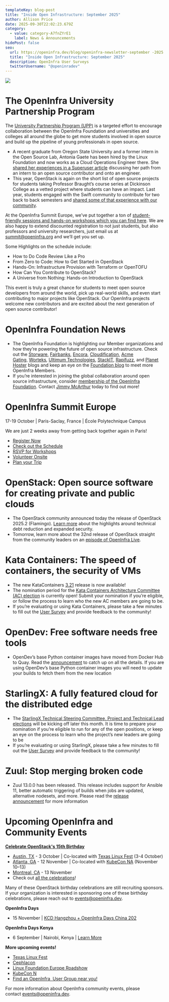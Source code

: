 ```yaml
---
templateKey: blog-post
title: "Inside Open Infrastructure: September 2025"
author: Allison Price
date: 2025-09-30T22:02:23.679Z
category:
  - value: category-A7fnZYrE1
    label: News & Announcements
hidePost: false
seo:
  url: https://openinfra.dev/blog/openinfra-newsletter-september -2025
  title: "Inside Open Infrastructure: September 2025"
  description: OpenInfra User Surveys
  twitterUsername: "@openinradev"
---
```

![](/img/oif-2.jpg)

# The OpenInfra University Partnership Program

The [University Partnership Program (UPP)](https://openinfra.org/university-partnership-program/) is a targeted effort to encourage collaboration between the OpenInfra Foundation and universities and colleges all around the globe to get more students involved in open source and build up the pipeline of young professionals in open source.

* A recent graduate from Oregon State University and a former intern in the Open Source Lab, Antonia Gaete has been hired by the Linux Foundation and now works as a Cloud Operations Engineer there. She [shared her experiences in a Superuser article](https://superuser.openinfra.org/articles/from-student-to-engineer-antonia-gaete/) discussing her path from an intern to an open source contributor and onto an engineer.
* This year, OpenStack is again on the short list of open source projects for students taking Professor Braught’s course series at Dickinson College as a vetted project where students can have an impact. Last year, students engaged with the Swift community to contribute for two back to back semesters and [shared some of that experience with our community](https://www.openstack.org/blog/students-of-openstack-meet-boosung-kim/).

At the OpenInfra Summit Europe, we’ve put together a ton of [student-friendly sessions and hands-on workshops which you can find here](https://summit2025.openinfra.org/new-contributors-at-the-openinfra-summit/). We are also happy to extend discounted registration to not just students, but also professors and university researchers, just email us at [summit@openinfra.org](mailto:summit@openinfra.org) and we’ll get you set up.

Some Highlights on the schedule include:

* How to Do Code Review Like a Pro
* From Zero to Code: How to Get Started in OpenStack
* Hands-On: Infrastructure Provision with Terraform or OpenTOFU
* How Can You Contribute to OpenStack?
* A Universe from Nothing: Hands-on Introduction to OpenStack

This event is truly a great chance for students to meet open source developers from around the world, pick up real-world skills, and even start contributing to major projects like OpenStack. Our OpenInfra projects welcome new contributors and are excited about the next generation of open source contributor!

# OpenInfra Foundation News

* The OpenInfra Foundation is highlighting our Member organizations and how they’re powering the future of open source infrastructure. Check out the [Storware](https://openinfra.org/blog/openinfra-member-storware), [Fairbanks](https://openinfra.org/blog/openinfra-member-fairbanks), [Encora](https://openinfra.org/blog/openinfra-member-encora), [Cloudification](https://openinfra.org/blog/openinfra-member-cloudification), [Acme Gating](https://openinfra.org/blog/openinfra-member-acme-gating), [Worteks](https://openinfra.org/blog/openinfra-member-worteks), [Ultimum Technologies](https://openinfra.org/blog/openinfra-member-ultimum-technologies), [StackIT](https://openinfra.org/blog/openinfra-member-stackit), [Rapifuzz](https://openinfra.org/blog/openinfra-member-rapifuzz), and [Planet Hoster](https://openinfra.org/blog/openinfra-member-planethoster) blogs and keep an eye on the [Foundation blog](https://openinfra.org/blog/) to meet more OpenInfra Members. 
* If you’re interested in joining the global collaboration around open source infrastructure, consider [membership of the OpenInfra Foundation](https://openinfra.dev/join/members/). Contact [Jimmy McArthur](mailto:jimmy@openinfra.dev) today to find out more!

# OpenInfra Summit Europe

17-19 October | Paris-Saclay, France | École Polytechnique Campus

We are just 2 weeks away from getting back together again in Paris!

* [Register Now](https://openinfrasummit25.dakini-pco.com/) 
* [Check out the Schedule](https://summit2025.openinfra.org/a/schedule/)
* [RSVP for Workshops](https://openinfrafoundation.formstack.com/forms/openinfra_summit_europe_workshop_signup_form)
* [Volunteer Onsite](https://openinfrafoundation.formstack.com/forms/volunteer)
* [Plan your Trip](https://summit2025.openinfra.org/getting-to-the-openinfra-summit/)

# OpenStack: Open source software for creating private and public clouds

* The OpenStack community announced today the release of OpenStack 2025.2 (Flamingo). [Learn more](https://www.openstack.org/software/openstack-flamingo/) about the highlights around technical debt reduction and expanded security.
* Tomorrow, learn more about the 32nd release of OpenStack straight from the community leaders on an [episode of OpenInfra Live](https://www.youtube.com/watch?v=cdqL6umlM1w).

# Kata Containers: The speed of containers, the security of VMs

* The new KataContainers [3.21](https://github.com/kata-containers/kata-containers/releases) release is now available!
* The nomination period for the [Kata Containers Architecture Committee (AC) election](https://github.com/kata-containers/community/tree/main/elections/arch-committee-2025-10) is currently open! Submit your nomination if you’re eligible, or follow the process to learn who the new AC members are going to be.
* If you’re evaluating or using Kata Containers, please take a few minutes to fill out the [User Survey](https://openinfrafoundation.formstack.com/forms/kata_containers_user_survey) and provide feedback to the community!

# OpenDev: Free software needs free tools

* OpenDev’s base Python container images have moved from Docker Hub to Quay. Read the [announcement](https://lists.opendev.org/archives/list/service-announce@lists.opendev.org/thread/HO6Z66QIMDIDY7CCVAREDOPSYZYNKIT3/) to catch up on all the details. If you are using OpenDev’s base Python container images you will need to update your builds to fetch them from the new location

# StarlingX: A fully featured cloud for the distributed edge

* The [StarlingX Technical Steering Committee, Project and Technical Lead elections](https://docs.starlingx.io/election/) will be kicking off later this month. It is time to prepare your nomination if you’re eligible to run for any of the open positions, or keep an eye on the process to learn who the project’s new leaders are going to be
* If you’re evaluating or using StarlingX, please take a few minutes to fill out the [User Survey](https://openinfrafoundation.formstack.com/forms/starlingx_user_survey) and provide feedback to the community!

# Zuul: Stop merging broken code

* Zuul 13.0.0 has been released. This release includes support for Ansible 11, better automatic triggering of builds when jobs are updated, alternative nodesets, and more. Please read the [release announcement](https://lists.zuul-ci.org/archives/list/zuul-announce@lists.zuul-ci.org/thread/DQEBRTB5J6SEGUQQMRKRFIJYCYIXVJUD/) for more information

# **Upcoming OpenInfra and Community Events**

**[Celebrate OpenStack's 15th Birthday](https://www.openstack.org/blog/celebrating-15-years-of-openstack/)**  

* [Austin, TX](https://www.meetup.com/openinfra-austin/events/310508680/?eventOrigin=group_upcoming_events) - 3 October | Co-located with [Texas Linux Fest](https://2025.texaslinuxfest.org/) (3-4 October)
* [Atlanta, GA](https://www.meetup.com/openstack-atlanta/events/311071434/?eventOrigin=group_upcoming_events) - 12 November | Co-located with [KubeCon NA](https://events.linuxfoundation.org/kubecon-cloudnativecon-north-america/?utm_source=google&utm_medium=paid-search&utm_campaign=10608228-kubecon-na-2025&utm_term=events-kubecon-na-2025-cncf-bofu&utm_content=events-kubecon-na-2025-cncf-bofu-rsa&gad_source=1&gad_campaignid=22910266965&gbraid=0AAAAAD2R-lpINY2tRhDg3BYnvqxa65d5C&gclid=CjwKCAjw_-3GBhAYEiwAjh9fUEeiqwhcByFBebzbcIIb73AMdNvfquk7vgHwYVhZR1qofdOFGYjChxoCOUIQAvD_BwE) (November 10–13)
* [Montreal, CA](https://www.meetup.com/montreal-openstack/events/310374679/?eventOrigin=network_page) - 13 November
* Check out [all the celebrations](https://www.openstack.org/blog/celebrating-15-years-of-openstack/)!

Many of these OpenStack birthday celebrations are still recruiting sponsors. If your organization is interested in sponsoring one of these birthday celebrations, please reach out to [events@openinfra.dev](mailto:events@openinfra.dev).

**OpenInfra Days**<!--StartFragment-->

* 15 November | [KCD Hangzhou + OpenInfra Days China 202](https://community.cncf.io/events/details/cncf-kcd-hangzhou-presents-kcd-hangzhou-openinfra-days-china-2025/?ajs_aid=8d9e8434-7853-4842-a240-2529d5844246)

**OpenInfra Days Kenya** 

* 6 September | Nairobi, Kenya | [Learn More](https://www.meetup.com/openinfra-user-group-kenya/events/308280635/?eventOrigin=network_page)

**More upcoming events!**

* [Texas Linux Fest](https://2025.texaslinuxfest.org/)
* [Cephlacon](https://events.linuxfoundation.org/cephalocon/) 
* [Linux Foundation Europe Roadshow](https://events.linuxfoundation.org/lf-europe-roadshow-regulation/) 
* [KubeCon N](https://events.linuxfoundation.org/kubecon-cloudnativecon-north-america/?utm_source=google&utm_medium=paid-search&utm_campaign=10608228-kubecon-na-2025&utm_term=events-kubecon-na-2025-cncf-bofu&utm_content=events-kubecon-na-2025-cncf-bofu-rsa&gad_source=1&gad_campaignid=22910266965&gbraid=0AAAAAD2R-lpINY2tRhDg3BYnvqxa65d5C&gclid=CjwKCAjw_-3GBhAYEiwAjh9fUEeiqwhcByFBebzbcIIb73AMdNvfquk7vgHwYVhZR1qofdOFGYjChxoCOUIQAvD_BwE)
* [Find an OpenInfra  User Group near you!](https://www.meetup.com/pro/openinfradev/) 

For more information about OpenInfra community events, please contact [events@openinfra.dev](mailto:events@openinfra.dev).